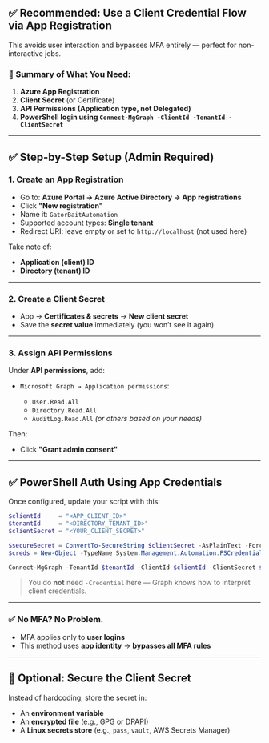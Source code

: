 ## ✅ Recommended: Use a **Client Credential Flow** via App Registration

This avoids user interaction and bypasses MFA entirely — perfect for non-interactive jobs.

### 🔐 Summary of What You Need:

1. **Azure App Registration**
2. **Client Secret** (or Certificate)
3. **API Permissions (Application type, not Delegated)**
4. **PowerShell login using `Connect-MgGraph -ClientId -TenantId -ClientSecret`**

---

## ✅ Step-by-Step Setup (Admin Required)

### 1. **Create an App Registration**

* Go to: **Azure Portal → Azure Active Directory → App registrations**
* Click **"New registration"**
* Name it: `GatorBaitAutomation`
* Supported account types: **Single tenant**
* Redirect URI: leave empty or set to `http://localhost` (not used here)

Take note of:

* **Application (client) ID**
* **Directory (tenant) ID**

---

### 2. **Create a Client Secret**

* App → **Certificates & secrets** → **New client secret**
* Save the **secret value** immediately (you won’t see it again)

---

### 3. **Assign API Permissions**

Under **API permissions**, add:

* `Microsoft Graph → Application permissions`:

  * `User.Read.All`
  * `Directory.Read.All`
  * `AuditLog.Read.All` *(or others based on your needs)*

Then:

* Click **"Grant admin consent"**

---

## ✅ PowerShell Auth Using App Credentials

Once configured, update your script with this:

```powershell
$clientId     = "<APP_CLIENT_ID>"
$tenantId     = "<DIRECTORY_TENANT_ID>"
$clientSecret = "<YOUR_CLIENT_SECRET>"

$secureSecret = ConvertTo-SecureString $clientSecret -AsPlainText -Force
$creds = New-Object -TypeName System.Management.Automation.PSCredential -ArgumentList $clientId, $secureSecret

Connect-MgGraph -TenantId $tenantId -ClientId $clientId -ClientSecret $secureSecret
```

> You do **not** need `-Credential` here — Graph knows how to interpret client credentials.

---

### ✅ No MFA? No Problem.

* MFA applies only to **user logins**
* This method uses **app identity** → **bypasses all MFA rules**

---

## 🧠 Optional: Secure the Client Secret

Instead of hardcoding, store the secret in:

* An **environment variable**
* An **encrypted file** (e.g., GPG or DPAPI)
* A **Linux secrets store** (e.g., `pass`, `vault`, AWS Secrets Manager)

